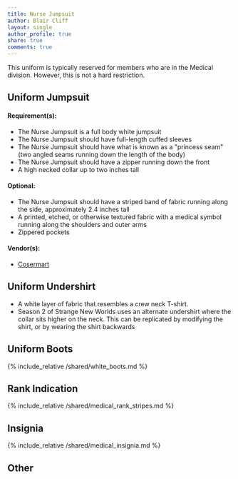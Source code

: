 ```yaml
---
title: Nurse Jumpsuit
author: Blair Cliff
layout: single
author_profile: true
share: true
comments: true
---
```


This uniform is typically reserved for members who are in the Medical division. However, this is not a hard restriction.

## Uniform Jumpsuit
#### Requirement(s):

* The Nurse Jumpsuit is a full body white jumpsuit  
* The Nurse Jumpsuit should have full-length cuffed sleeves  
* The Nurse Jumpsuit should have what is known as a "princess seam" (two angled seams running down the length of the body)  
* The Nurse Jumpsuit should have a zipper running down the front  
* A high necked collar up to two inches tall

#### Optional:

* The Nurse Jumpsuit should have a striped band of fabric running along the side, approximately 2.4 inches tall  
* A printed, etched, or otherwise textured fabric with a medical symbol running along the shoulders and outer arms  
* Zippered pockets

#### Vendor(s):

* [Cosermart](https://cosermart.com/products/star-trek-strange-new-worlds-jumpsuits-cosplay-nurse-chapel-white-starfleet-uniforms)

## Uniform Undershirt
* A white layer of fabric that resembles a crew neck T-shirt.
* Season 2 of Strange New Worlds uses an alternate undershirt where the collar sits higher on the neck. This can be replicated by modifying the shirt, or by wearing the shirt backwards

## Uniform Boots
{% include_relative /shared/white_boots.md %}

## Rank Indication
{% include_relative /shared/medical_rank_stripes.md %}

## Insignia
{% include_relative /shared/medical_insignia.md %}

## Other